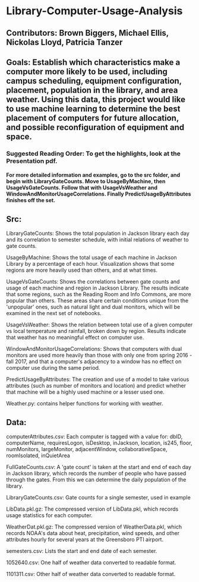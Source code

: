 # Library-Computer-Usage-Analysis

## Contributors: Brown Biggers, Michael Ellis, Nickolas Lloyd, Patricia Tanzer




## Goals: Establish which characteristics make a computer more likely to be used, including campus scheduling, equipment configuration, placement, population in the library, and area weather. Using this data, this project would like to use machine learning to determine the best placement of computers for future allocation, and possible reconfiguration of equipment and space.

### Suggested Reading Order: To get the highlights, look at the Presentation pdf. 
#### For more detailed information and examples, go to the src folder, and begin with LibraryGateCounts. Move to UsageByMachine, then UsageVsGateCounts. Follow that with UsageVsWeather and WindowAndMonitorUsageCorrelations. Finally PredictUsageByAttributes finishes off the set.

## Src:

LibraryGateCounts: Shows the total population in Jackson library each day and its correlation to semester schedule, with initial relations of weather to gate counts.

UsageByMachine: Shows the total usage of each machine in Jackson Library by a percentage of each hour. Visualization shows that some regions are more heavily used than others, and at what times.

UsageVsGateCounts: Shows the correlations between gate counts and usage of each machine and region in Jackson Library. The results indicate that some regions, such as the Reading Room and Info Commons, are more popular than others. These areas share certain conditions unique from the 'unpopular' ones, such as natural light and dual monitors, which will be examined in the next set of notebooks.

UsageVsWeather: Shows the relation between total use of a given computer vs local temperature and rainfall, broken down by region. Results indicate that weather has no meaningful effect on computer use.

WindowAndMonitorUsageCorrelations: Shows that computers with dual monitors are used more heavily than those with only one from spring 2016 - fall 2017, and that a computer's adjacency to a window has no effect on computer use during the same period.

PredictUsageByAttributes: The creation and use of a model to take various attributes (such as number of monitors and location) and predict whether that machine will be a highly used machine or a lesser used one.

Weather.py: contains helper functions for working with weather.

## Data:

computerAttributes.csv: Each computer is tagged with a value for: dbID, computerName, requiresLogon, isDesktop, inJackson, location, is245, floor, numMonitors, largeMonitor, adjacentWindow, collaborativeSpace, roomIsolated, inQuietArea

FullGateCounts.csv: A 'gate count' is taken at the start and end of each day in Jackson library, which records the number of people who have passed through the gates. From this we can determine the daily population of the library.

LibraryGateCounts.csv: Gate counts for a single semester, used in example

LibData.pkl.gz: The compressed version of LibData.pkl, which records usage statistics for each computer.

WeatherDat.pkl.gz: The compressed version of WeatherData.pkl, which records NOAA's data about heat, precipitation, wind speeds, and other attributes hourly for several years at the Greensboro PTI airport.

semesters.csv: Lists the start and end date of each semester.

1052640.csv: One half of weather data converted to readable format.

1101311.csv: Other half of weather data converted to readable format.

